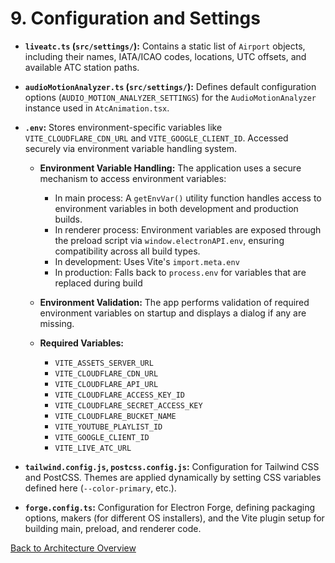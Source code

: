 # 9. Configuration and Settings

- **`liveatc.ts` (`src/settings/`):** Contains a static list of `Airport` objects, including their names, IATA/ICAO codes, locations, UTC offsets, and available ATC station paths.

- **`audioMotionAnalyzer.ts` (`src/settings/`):** Defines default configuration options (`AUDIO_MOTION_ANALYZER_SETTINGS`) for the `AudioMotionAnalyzer` instance used in `AtcAnimation.tsx`.

- **`.env`:** Stores environment-specific variables like `VITE_CLOUDFLARE_CDN_URL` and `VITE_GOOGLE_CLIENT_ID`. Accessed securely via environment variable handling system.

  - **Environment Variable Handling:** The application uses a secure mechanism to access environment variables:

    - In main process: A `getEnvVar()` utility function handles access to environment variables in both development and production builds.
    - In renderer process: Environment variables are exposed through the preload script via `window.electronAPI.env`, ensuring compatibility across all build types.
    - In development: Uses Vite's `import.meta.env`
    - In production: Falls back to `process.env` for variables that are replaced during build

  - **Environment Validation:** The app performs validation of required environment variables on startup and displays a dialog if any are missing.
  - **Required Variables:**
    - `VITE_ASSETS_SERVER_URL`
    - `VITE_CLOUDFLARE_CDN_URL`
    - `VITE_CLOUDFLARE_API_URL`
    - `VITE_CLOUDFLARE_ACCESS_KEY_ID`
    - `VITE_CLOUDFLARE_SECRET_ACCESS_KEY`
    - `VITE_CLOUDFLARE_BUCKET_NAME`
    - `VITE_YOUTUBE_PLAYLIST_ID`
    - `VITE_GOOGLE_CLIENT_ID`
    - `VITE_LIVE_ATC_URL`

- **`tailwind.config.js`, `postcss.config.js`:** Configuration for Tailwind CSS and PostCSS. Themes are applied dynamically by setting CSS variables defined here (`--color-primary`, etc.).

- **`forge.config.ts`:** Configuration for Electron Forge, defining packaging options, makers (for different OS installers), and the Vite plugin setup for building main, preload, and renderer code.

[Back to Architecture Overview](./00-ARCHITECTURE-OVERVIEW.md)
